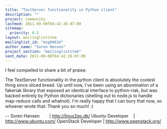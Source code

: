 ```yaml
---
title: "TestServer functionality in Python client"
description: ""
project: community
lastmod: 2011-09-08T04:42:26-07:00
sitemap:
  priority: 0.2
layout: mailinglistitem
mailinglist_id: "msg04614"
author_name: "Soren Hansen"
project_section: "mailinglistitem"
sent_date: 2011-09-08T04:42:26-07:00
---
```



I feel compelled to share a bit of praise:

The TestServer functionality in the python client is absolutely the
coolest thing since sliced bread. Up until now, I've been using an
abomination of a fakeriak library that exposed an identical interface to
python-riak, but was backed entirely by Python dictionaries (shelling
out to node.js to handle map-reduce calls and whatnot). I'm really
happy that I can bury that now, so whoever wrote that: Thank you so
much! :)

-- 
Soren Hansen        | http://linux2go.dk/
Ubuntu Developer    | http://www.ubuntu.com/
OpenStack Developer | http://www.openstack.org/

